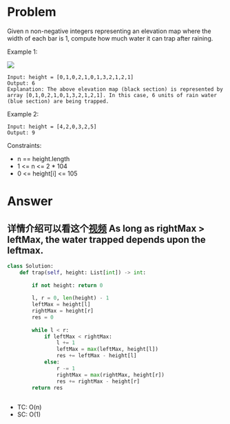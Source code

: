 # Problem

Given n non-negative integers representing an elevation map where the width of each bar is 1, compute how much water it can trap after raining.

Example 1:

![](https://assets.leetcode.com/uploads/2018/10/22/rainwatertrap.png)
```
Input: height = [0,1,0,2,1,0,1,3,2,1,2,1]
Output: 6
Explanation: The above elevation map (black section) is represented by array [0,1,0,2,1,0,1,3,2,1,2,1]. In this case, 6 units of rain water (blue section) are being trapped.
```

Example 2:
```
Input: height = [4,2,0,3,2,5]
Output: 9
```

Constraints:
- n == height.length
- 1 <= n <= 2 * 104
- 0 <= height[i] <= 105

# Answer

详情介绍可以看这个[视频](https://www.youtube.com/watch?v=ZI2z5pq0TqA)
As long as rightMax > leftMax, the water trapped depends upon the leftmax.
- 
```python
class Solution:
    def trap(self, height: List[int]) -> int:
        
        if not height: return 0
        
        l, r = 0, len(height) - 1
        leftMax = height[l]
        rightMax = height[r]
        res = 0
        
        while l < r:
            if leftMax < rightMax:
                l += 1
                leftMax = max(leftMax, height[l])
                res += leftMax - height[l]
            else:
                r -= 1
                rightMax = max(rightMax, height[r])
                res += rightMax - height[r]
        return res
        
```
- TC: O(n)
- SC: O(1)